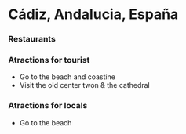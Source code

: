 # Cádiz, Andalucia, España

### Restaurants

### Atractions for tourist

- Go to the beach and coastine
- Visit the old center twon & the cathedral

### Atractions for locals

- Go to the beach